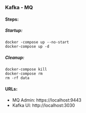 ### Kafka - MQ 

#### Steps:
##### Startup:
```shell script
docker -compose up --no-start
docker-compose up -d
```
##### Cleanup:
```shell script
docker-compose kill
docker-compose rm
rm -rf data
```

#### URLs:
- MQ Admin: https://localhost:9443
- Kafka UI: http://localhost:3030

